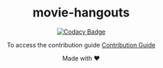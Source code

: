 <div align="center">

# movie-hangouts

[![Codacy Badge](https://app.codacy.com/project/badge/Grade/d4effafdd92c454bb87199416dcdf0a6)](https://www.codacy.com/gh/Mogakamo/movie-hangouts/dashboard?utm_source=github.com&amp;utm_medium=referral&amp;utm_content=Mogakamo/movie-hangouts&amp;utm_campaign=Badge_Grade)

To access the contribution guide [Contribution Guide](https://github.com/Mogakamo/movie-hangouts/blob/main/documentation/CONTRIBUTION.md)

Made with :heart: 

</div>
